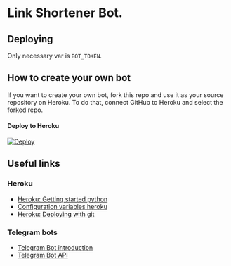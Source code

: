 # Link Shortener Bot.



## Deploying
Only necessary var is `BOT_TOKEN`.


## How to create your own bot

If you want to create your own bot, fork this repo and use it as your source repository on Heroku. To do that, connect GitHub to Heroku and select the forked repo.


#### Deploy to Heroku

[![Deploy](https://www.herokucdn.com/deploy/button.svg)](https://www.heroku.com/deploy?template=https://github.com/infotrackcom/link-shortner)


## Useful links

### Heroku

* [Heroku: Getting started python](https://devcenter.heroku.com/articles/getting-started-with-python)
* [Configuration variables heroku](https://devcenter.heroku.com/articles/config-vars#managing-config-vars)
* [Heroku: Deploying with git](https://devcenter.heroku.com/articles/git)

### Telegram bots

* [Telegram Bot introduction](https://core.telegram.org/bots)
* [Telegram Bot API](https://core.telegram.org/bots/api)
